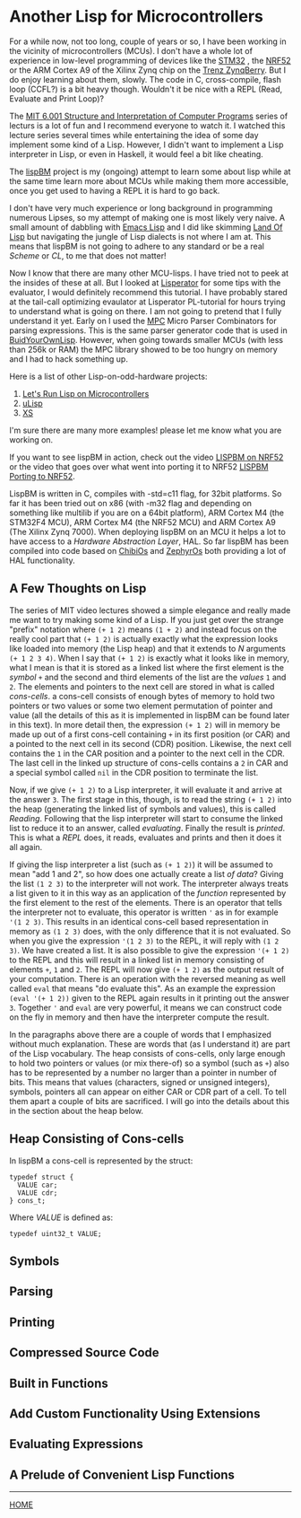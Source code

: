 

# Another Lisp for Microcontrollers 

For a while now, not too long, couple of years or so, I have been
working in the vicinity of microcontrollers (MCUs). I don't have a
whole lot of experience in low-level programming of devices like the
[STM32](https://www.st.com/en/evaluation-tools/stm32-discovery-kits.html)
, the
[NRF52](https://www.nordicsemi.com/Products/Low-power-short-range-wireless/nRF52833/GetStarted)
or the ARM Cortex A9 of the Xilinx Zynq chip on the [Trenz
ZynqBerry](https://shop.trenz-electronic.de/en/TE0726-03M-ZynqBerry-Module-with-Xilinx-Zynq-7010-in-Raspberry-Pi-Form-Faktor). But
I do enjoy learning about them, slowly. The code in C, cross-compile,
flash loop (CCFL?) is a bit heavy though. Wouldn't it be nice with a
REPL (Read, Evaluate and Print Loop)?

The [MIT 6.001 Structure and Interpretation of Computer
Programs](https://www.youtube.com/watch?v=-J_xL4IGhJA&list=PLE18841CABEA24090)
series of lecturs is a lot of fun and I recommend everyone to watch
it. I watched this lecture series several times while entertaining the
idea of some day implement some kind of a Lisp. However, I didn't want to
implement a Lisp interpreter in Lisp, or even in Haskell, it would
feel a bit like cheating. 

The [lispBM](https://github.com/svenssonjoel/lispBM) project is my
(ongoing) attempt to learn some about lisp while at the same time
learn more about MCUs while making them more accessible, once you get
used to having a REPL it is hard to go back.

I don't have very much experience or long background in programming
numerous Lipses, so my attempt of making one is most likely very
naive. A small amount of dabbling with [Emacs
Lisp](https://www.gnu.org/software/emacs/manual/html_node/elisp/) and
I did like skimming [Land Of Lisp](https://nostarch.com/lisp.htm) but
navigating the jungle of Lisp dialects is not where I am at. This
means that lispBM is not going to adhere to any standard or be a real
*Scheme* or *CL*, to me that does not matter!

Now I know that there are many other MCU-lisps. I have tried not to
peek at the insides of these at all. But I looked at
[Lisperator](http://lisperator.net/pltut/) for some tips with the
evaluator, I would definitely recommend this tutorial. I have probably
stared at the tail-call optimizing evaulator at Lisperator PL-tutorial
for hours trying to understand what is going on there. I am not going
to pretend that I fully understand it yet. Early on I used the
[MPC](https://github.com/orangeduck/mpc) Micro Parser Combinators for
parsing expressions. This is the same parser generator code that is
used in [BuidYourOwnLisp](http://www.buildyourownlisp.com/). However,
when going towards smaller MCUs (with less than 256k or RAM) the
MPC library showed to be too hungry on memory and I had to hack
something up.

Here is a list of other Lisp-on-odd-hardware projects:
 1. [Let's Run Lisp on Microcontrollers](https://dmitryfrank.com/articles/lisp_on_mcu)
 2. [uLisp](http://www.ulisp.com/)
 3. [XS](http://www.yuasa.kuis.kyoto-u.ac.jp/~yuasa/xs/)

I'm sure there are many more examples! please let me know what you are working on.

If you want to see lispBM in action, check out the video [LISPBM on
NRF52](https://youtu.be/OeQ161G_Kgs) or the video that goes over what went
into porting it to NRF52 [LISPBM Porting to
NRF52](https://youtu.be/cXSavxC3th0).

LispBM is written in C, compiles with -std=c11 flag, for 32bit
platforms. So far it has been tried out on x86 (with -m32 flag and
depending on something like multilib if you are on a 64bit platform),
ARM Cortex M4 (the STM32F4 MCU), ARM Cortex M4 (the NRF52 MCU) and ARM
Cortex A9 (The Xilinx Zynq 7000). When deploying lispBM on an MCU it
helps a lot to have access to a *Hardware Abstraction Layer*, HAL. So
far lispBM has been compiled into code based on
[ChibiOs](http://chibios.org/dokuwiki/doku.php) and
[ZephyrOs](https://www.zephyrproject.org/) both providing a lot of HAL
functionality.


## A Few Thoughts on Lisp

The series of MIT video lectures showed a simple elegance and really
made me want to try making some kind of a Lisp. If you just get over
the strange "prefix" notation where `(+ 1 2)` means `(1 + 2)` and
instead focus on the really cool part that `(+ 1 2)` is actually
exactly what the expression looks like loaded into memory (the Lisp
heap) and that it extends to *N* arguments `(+ 1 2 3 4)`. When I say
that `(+ 1 2)` is exactly what it looks like in memory, what I mean is
that it is stored as a linked list where the first element is the
*symbol* `+` and the second and third elements of the list are the
*values* `1` and `2`. The elements and pointers to the next cell are
stored in what is called *cons-cells*. a cons-cell consists of enough
bytes of memory to hold two pointers or two values or some two element
permutation of pointer and value (all the details of this as it is
implemented in lispBM can be found later in this text). In more detail
then, the expression `(+ 1 2)` will in memory be made up out of a
first cons-cell containing `+` in its first position (or CAR) and a
pointed to the next cell in its second (CDR) position. Likewise, the
next cell contains the `1` in the CAR position and a pointer to the
next cell in the CDR. The last cell in the linked up structure of
cons-cells contains a `2` in CAR and a special symbol called `nil` in
the CDR position to terminate the list.

Now, if we give `(+ 1 2)` to a Lisp interpreter, it will evaluate it
and arrive at the answer `3`. The first stage in this, though, is to
read the string `(+ 1 2)` into the heap (generating the linked list of
symbols and values), this is called *Reading*. Following that the lisp
interpreter will start to consume the linked list to reduce it to an
answer, called *evaluating*. Finally the result is *printed*. This is
what a *REPL* does, it reads, evaluates and prints and then it does it
all again.

If giving the lisp interpreter a list (such as `(+ 1 2)`) it will be
assumed to mean "add 1 and 2", so how does one actually create a list
*of data*? Giving the list `(1 2 3)` to the interpreter will not
work. The interpreter always treats a list given to it in this way as
an application of the *function* represented by the first element to
the rest of the elements. There is an operator that tells the
interpreter not to evaluate, this operator is written `'` as in for
example `'(1 2 3)`. This results in an identical cons-cell based
representation in memory as `(1 2 3)` does, with the only difference
that it is not evaluated. So when you give the expression `'(1 2 3)`
to the REPL, it will reply with `(1 2 3)`. We have created a list.  It
is also possible to give the expression `'(+ 1 2)` to the REPL and
this will result in a linked list in memory consisting of elements
`+`, `1` and `2`. The REPL will now give `(+ 1 2)` as the output
result of your computation. There is an operation with the reversed
meaning as well called `eval` that means "do evaluate this". As an
example the expression `(eval '(+ 1 2))` given to the REPL again
results in it printing out the answer `3`. Together `'` and `eval` are
very powerful, it means we can construct code on the fly in memory and
then have the interpreter compute the result.

In the paragraphs above there are a couple of words that I emphasized
without much explanation. These are words that (as I understand it)
are part of the Lisp vocabulary. The heap consists of cons-cells, only
large enough to hold two pointers or values (or mix there-of) so a
symbol (such as `+`) also has to be represented by a number no larger
than a pointer in number of bits. This means that values (characters,
signed or unsigned integers), symbols, pointers all can appear on
either CAR or CDR part of a cell. To tell them apart a couple of bits
are sacrificed. I will go into the details about this in the section
about the heap below.


## Heap Consisting of Cons-cells



In lispBM a cons-cell is represented by the struct:
```
typedef struct {
  VALUE car;
  VALUE cdr;
} cons_t;
```
Where *VALUE* is defined as:
```
typedef uint32_t VALUE;
```


## Symbols

## Parsing

## Printing

## Compressed Source Code

## Built in Functions

## Add Custom Functionality Using Extensions 

## Evaluating Expressions

## A Prelude of Convenient Lisp Functions

___

[HOME](https://svenssonjoel.github.io)
